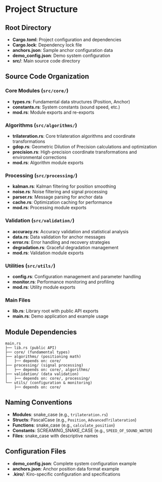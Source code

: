 # Project Structure

## Root Directory

- **Cargo.toml**: Project configuration and dependencies
- **Cargo.lock**: Dependency lock file
- **anchors.json**: Sample anchor configuration data
- **demo_config.json**: Demo system configuration
- **src/**: Main source code directory

## Source Code Organization

### Core Modules (`src/core/`)
- **types.rs**: Fundamental data structures (Position, Anchor)
- **constants.rs**: System constants (sound speed, etc.)
- **mod.rs**: Module exports and re-exports

### Algorithms (`src/algorithms/`)
- **trilateration.rs**: Core trilateration algorithms and coordinate transformations
- **gdop.rs**: Geometric Dilution of Precision calculations and optimization
- **precision.rs**: High-precision coordinate transformations and environmental corrections
- **mod.rs**: Algorithm module exports

### Processing (`src/processing/`)
- **kalman.rs**: Kalman filtering for position smoothing
- **noise.rs**: Noise filtering and signal processing
- **parser.rs**: Message parsing for anchor data
- **cache.rs**: Optimization caching for performance
- **mod.rs**: Processing module exports

### Validation (`src/validation/`)
- **accuracy.rs**: Accuracy validation and statistical analysis
- **data.rs**: Data validation for anchor messages
- **error.rs**: Error handling and recovery strategies
- **degradation.rs**: Graceful degradation management
- **mod.rs**: Validation module exports

### Utilities (`src/utils/`)
- **config.rs**: Configuration management and parameter handling
- **monitor.rs**: Performance monitoring and profiling
- **mod.rs**: Utility module exports

### Main Files
- **lib.rs**: Library root with public API exports
- **main.rs**: Demo application and example usage

## Module Dependencies

```
main.rs
├── lib.rs (public API)
├── core/ (fundamental types)
├── algorithms/ (positioning math)
│   ├── depends on: core/
├── processing/ (signal processing)
│   ├── depends on: core/, algorithms/
├── validation/ (data validation)
│   ├── depends on: core/, processing/
└── utils/ (configuration & monitoring)
    ├── depends on: core/
```

## Naming Conventions

- **Modules**: snake_case (e.g., `trilateration.rs`)
- **Structs**: PascalCase (e.g., `Position`, `AdvancedTrilateration`)
- **Functions**: snake_case (e.g., `calculate_position`)
- **Constants**: SCREAMING_SNAKE_CASE (e.g., `SPEED_OF_SOUND_WATER`)
- **Files**: snake_case with descriptive names

## Configuration Files

- **demo_config.json**: Complete system configuration example
- **anchors.json**: Anchor position data format example
- **.kiro/**: Kiro-specific configuration and specifications